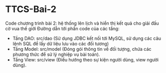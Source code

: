 # TTCS-Bai-2
Code chương trình bài 2: hệ thống lên lịch và hiển thị kết quả cho giải đấu cờ vua thế giới
Đường dẫn tới phần code của các tầng: 
  - Tầng DAO: src/dao (Sử dụng JDBC kết nối tới MySQL, sử dụng các câu lệnh SQL để lấy dữ liệu lưu vào các đối tương)
  - Tầng Model: src/model (Đóng gói thông tin về đối tượng, chứa các phương thức để sử lý nghiệp vụ bài toán).
  - Tầng View: src/view (Điều hướng theo sự kiện người dùng, view người dùng).
